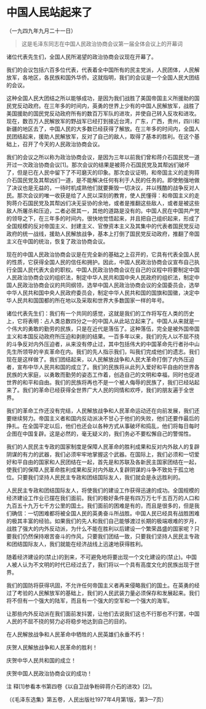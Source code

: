 #  中国人民站起来了  
（一九四九年九月二十一日）

> 这是毛泽东同志在中国人民政治协商会议第一届全体会议上的开幕词

诸位代表先生们，全国人民所渴望的政治协商会议现在开幕了。

我们的会议包括六百多位代表，代表着全中国所有的民主党派，人民团体，人民解放军，各地区，各民族和国外华侨。这就指明，我们的会议是一个全国人民大团结的会议。

这种全国人民大团结之所以能够成功，是因为我们战胜了美国帝国主义所援助的国民党反动政府。在三年多的时间内，英勇的世界上少有的中国人民解放军，战胜了美国援助的国民党反动政府所有的数百万军队的进攻，并使自己转入反攻和进攻。现在，数百万人民解放军的野战军已经打到接近台湾，广东，广西，贵州，四川和新疆的地区去了，中国人民的大多数已经获得了解放。在三年多的时间内，全国人民团结起来，援助人民解放军，反对了自己的敌人，取得了基本的胜利。在这个基础上，召开了今天的人民政治协商会议。

我们的会议之所以称为政治协商会议，是因为三年以前我们曾和蒋介石国民党一道开过一次政治协商会议[1]。那次会议的结果是被蒋介石国民党及其帮凶们破坏了，但是已在人民中留下了不可磨灭的印象。那次会议证明，和帝国主义的走狗蒋介石国民党及其帮凶们一道，是不能解决任何有利于人民的任务的。即使勉强地做了决议也是无益的，一待时机成熟他们就要撕毁一切决议，并以残酷的战争反对人民。那次会议的唯一收获是给了人民以深刻的教育，使人民懂得：和帝国主义的走狗蒋介石国民党及其帮凶们决无妥协的余地，或者是推翻这些敌人，或者是被这些敌人所屠杀和压迫，二者必居其一，其他的道路是没有的。中国人民在中国共产党的领导之下，在三年多的时间内，很快地觉悟起来，并且把自己组织起来，形成了全国规模的反对帝国主义、封建主义、官僚资本主义及其集中的代表者国民党反动政府的统一战线，援助人民解放战争，基本上打倒了国民党反动政府，推翻了帝国主义在中国的统治，恢复了政治协商会议。

现在的中国人民政治协商会议是在完全新的基础之上召开的，它具有代表全国人民的性质，它获得全国人民的信任和拥护。因此，中国人民政治协商会议宣布自己执行全国人民代表大会的职权。中国人民政治协商会议在自己的议程中将要制定中国人民政治协商会议的组织法，制定中华人民共和国中央人民政府的组织法，制定中国人民政治协商会议的共同纲领，选举中国人民政治协商会议的全国委员会，选举中华人民共和国中央人民政府委员会，制定中华人民共和国的国旗和国徽，决定中华人民共和国国都的所在地以及采取和世界大多数国家一样的年号。

诸位代表先生们：我们有一个共同的感觉，这就是我们的工作将写在人类的历史上，它将表明：占人类总数四分之一的中国人从此站立起来了。中国人从来就是一个伟大的勇敢的勤劳的民族，只是在近代是落伍了。这种落伍，完全是被外国帝国主义和本国反动政府所压迫和剥削的结果。一百多年以来，我们的先人以不屈不挠的斗争反对内外压迫者，从来没有停止过，其中包括伟大的中国革命先行者孙中山先生所领导的辛亥革命在内。我们的先人指示我们，叫我们完成他们的遗志。我们现在是这样做了。我们团结起来，以人民解放战争和人民大革命打倒了内外压迫者，宣布中华人民共和国的成立了。我们的民族将从此列入爱好和平自由的世界各民族的大家庭，以勇敢而勤劳的姿态工作着，创造自己的文明和幸福，同时也促进世界的和平和自由。我们的民族将再也不是一个被人侮辱的民族了，我们已经站起来了。我们的革命已经获得全世界广大人民的同情和欢呼，我们的朋友遍于全世界。

我们的革命工作还没有完结，人民解放战争和人民革命运动还在向前发展，我们还要继续努力。帝国主义者和国内反动派决不甘心于他们的失败，他们还要作最后的挣扎。在全国平定以后，他们也还会以各种方式从事破坏和捣乱，他们将每日每时企图在中国复辟。这是必然的，毫无疑义的，我们务必不要松懈自己的警惕性。

我们的人民民主专政的国家制度是保障人民革命的胜利成果和反对内外敌人的复辟阴谋的有力的武器，我们必须牢牢地掌握这个武器。在国际上，我们必须和一切爱好和平自由的国家和人民团结在一起，首先是和苏联及各新民主国家团结在一起，使我们的保障人民革命胜利成果和反对内外敌人复辟阴谋的斗争不致处于孤立地位。只要我们坚持人民民主专政和团结国际友人，我们就会是永远胜利的。

人民民主专政和团结国际友人，将使我们的建设工作获得迅速的成功。全国规模的经济建设工作业已摆在我们面前。我们的极好条件是有四万万七千五百万的人口和九百五十九万七千方公里的国土。我们面前的困难是有的，而且是很多的，但是我们确信：一切困难都将被全国人民的英勇奋斗所战胜。中国人民已经具有战胜困难的极其丰富的经验。如果我们的先人和我们自己能够渡过长期的极端艰难的岁月，战胜了强大的内外反动派，为什么不能在胜利以后建设一个繁荣昌盛的国家呢？只要我们仍然保持艰苦奋斗的作风，只要我们团结一致，只要我们坚持人民民主专政和团结国际友人，我们就能在经济战线上迅速地获得胜利。

随着经济建设的(禁止)的到来，不可避免地将要出现一个文化建设的(禁止)。中国人被人认为不文明的时代已经过去了，我们将以一个具有高度文化的民族出现于世界。

我们的国防将获得巩固，不允许任何帝国主义者再来侵略我们的国土。在英勇的经过了考验的人民解放军的基础上，我们的人民武装力量必须保存和发展起来。我们将不但有一个强大的陆军，而且有一个强大的空军和一个强大的海军。

让那些内外反动派在我们面前发抖罢，让他们去说我们这也不行那也不行罢，中国人民的不屈不挠的努力必将稳步地达到自己的目的。

在人民解放战争和人民革命中牺牲的人民英雄们永垂不朽！

庆贺人民解放战争和人民革命的胜利！

庆贺中华人民共和国的成立！

庆贺中国人民政治协商会议的成功！

注 释[1]参看本书第四卷《以自卫战争粉碎蒋介石的进攻》[2]。

（《毛泽东选集》第五卷，人民出版社1977年4月第1版，第3—7页）

  

